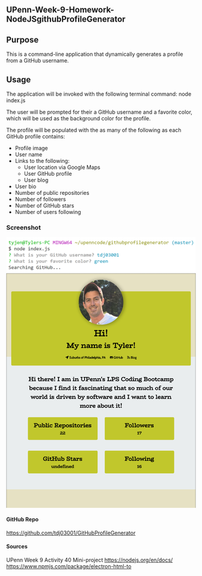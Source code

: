 ## UPenn-Week-9-Homework-NodeJSgithubProfileGenerator


## Purpose

This is a command-line application that dynamically generates a profile from a GitHub username.

## Usage
The application will be invoked with the following terminal command:  node index.js

The user will be prompted for their a GitHub username and a favorite color, which will be used as the background color for the profile.

The profile will be populated with the as many of the following as each GitHub profile contains:

* Profile image
* User name
* Links to the following:
  * User location via Google Maps
  * User GitHub profile
  * User blog
* User bio
* Number of public repositories
* Number of followers
* Number of GitHub stars
* Number of users following

### Screenshot

![Screenshot](screenshot1.png)
![Screenshot](screenshot2.png)

#### GitHub Repo

https://github.com/tdj03001/GitHubProfileGenerator

#### Sources

UPenn Week 9 Activity 40 Mini-project
https://nodejs.org/en/docs/
https://www.npmjs.com/package/electron-html-to
